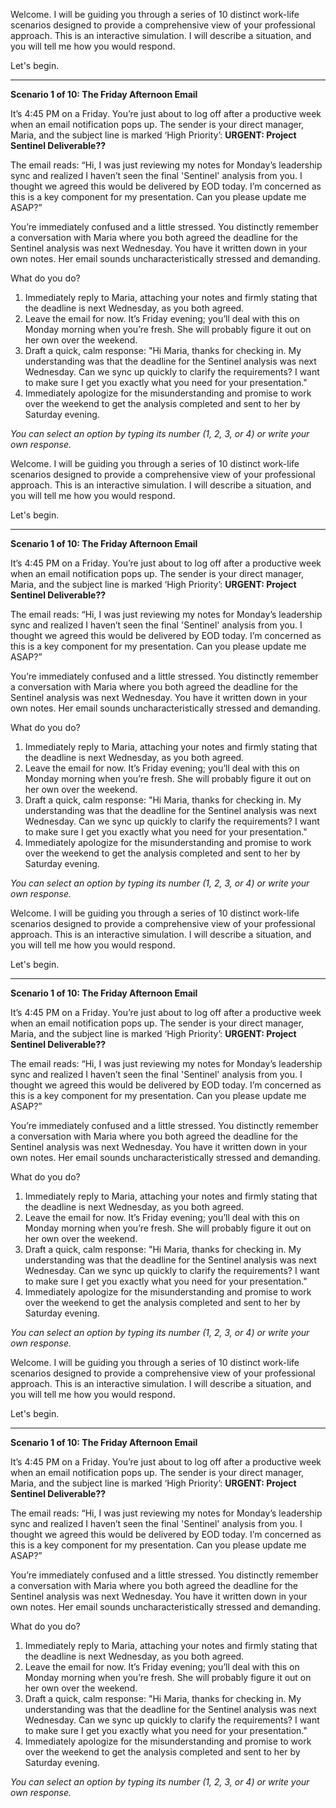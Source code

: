  

Welcome. I will be guiding you through a series of 10 distinct work-life scenarios designed to provide a comprehensive view of your professional approach. This is an interactive simulation. I will describe a situation, and you will tell me how you would respond.

Let's begin.

***

**Scenario 1 of 10: The Friday Afternoon Email**

It’s 4:45 PM on a Friday. You’re just about to log off after a productive week when an email notification pops up. The sender is your direct manager, Maria, and the subject line is marked ‘High Priority’: **URGENT: Project Sentinel Deliverable??**

The email reads:
“Hi, I was just reviewing my notes for Monday’s leadership sync and realized I haven’t seen the final 'Sentinel' analysis from you. I thought we agreed this would be delivered by EOD today. I’m concerned as this is a key component for my presentation. Can you please update me ASAP?”

You’re immediately confused and a little stressed. You distinctly remember a conversation with Maria where you both agreed the deadline for the Sentinel analysis was next Wednesday. You have it written down in your own notes. Her email sounds uncharacteristically stressed and demanding.

What do you do?

1.  Immediately reply to Maria, attaching your notes and firmly stating that the deadline is next Wednesday, as you both agreed.
2.  Leave the email for now. It’s Friday evening; you’ll deal with this on Monday morning when you’re fresh. She will probably figure it out on her own over the weekend.
3.  Draft a quick, calm response: "Hi Maria, thanks for checking in. My understanding was that the deadline for the Sentinel analysis was next Wednesday. Can we sync up quickly to clarify the requirements? I want to make sure I get you exactly what you need for your presentation."
4.  Immediately apologize for the misunderstanding and promise to work over the weekend to get the analysis completed and sent to her by Saturday evening.

*You can select an option by typing its number (1, 2, 3, or 4) or write your own response.*
 

Welcome. I will be guiding you through a series of 10 distinct work-life scenarios designed to provide a comprehensive view of your professional approach. This is an interactive simulation. I will describe a situation, and you will tell me how you would respond.

Let's begin.

***

**Scenario 1 of 10: The Friday Afternoon Email**

It’s 4:45 PM on a Friday. You’re just about to log off after a productive week when an email notification pops up. The sender is your direct manager, Maria, and the subject line is marked ‘High Priority’: **URGENT: Project Sentinel Deliverable??**

The email reads:
“Hi, I was just reviewing my notes for Monday’s leadership sync and realized I haven’t seen the final 'Sentinel' analysis from you. I thought we agreed this would be delivered by EOD today. I’m concerned as this is a key component for my presentation. Can you please update me ASAP?”

You’re immediately confused and a little stressed. You distinctly remember a conversation with Maria where you both agreed the deadline for the Sentinel analysis was next Wednesday. You have it written down in your own notes. Her email sounds uncharacteristically stressed and demanding.

What do you do?

1.  Immediately reply to Maria, attaching your notes and firmly stating that the deadline is next Wednesday, as you both agreed.
2.  Leave the email for now. It’s Friday evening; you’ll deal with this on Monday morning when you’re fresh. She will probably figure it out on her own over the weekend.
3.  Draft a quick, calm response: "Hi Maria, thanks for checking in. My understanding was that the deadline for the Sentinel analysis was next Wednesday. Can we sync up quickly to clarify the requirements? I want to make sure I get you exactly what you need for your presentation."
4.  Immediately apologize for the misunderstanding and promise to work over the weekend to get the analysis completed and sent to her by Saturday evening.

*You can select an option by typing its number (1, 2, 3, or 4) or write your own response.*
 

Welcome. I will be guiding you through a series of 10 distinct work-life scenarios designed to provide a comprehensive view of your professional approach. This is an interactive simulation. I will describe a situation, and you will tell me how you would respond.

Let's begin.

***

**Scenario 1 of 10: The Friday Afternoon Email**

It’s 4:45 PM on a Friday. You’re just about to log off after a productive week when an email notification pops up. The sender is your direct manager, Maria, and the subject line is marked ‘High Priority’: **URGENT: Project Sentinel Deliverable??**

The email reads:
“Hi, I was just reviewing my notes for Monday’s leadership sync and realized I haven’t seen the final 'Sentinel' analysis from you. I thought we agreed this would be delivered by EOD today. I’m concerned as this is a key component for my presentation. Can you please update me ASAP?”

You’re immediately confused and a little stressed. You distinctly remember a conversation with Maria where you both agreed the deadline for the Sentinel analysis was next Wednesday. You have it written down in your own notes. Her email sounds uncharacteristically stressed and demanding.

What do you do?

1.  Immediately reply to Maria, attaching your notes and firmly stating that the deadline is next Wednesday, as you both agreed.
2.  Leave the email for now. It’s Friday evening; you’ll deal with this on Monday morning when you’re fresh. She will probably figure it out on her own over the weekend.
3.  Draft a quick, calm response: "Hi Maria, thanks for checking in. My understanding was that the deadline for the Sentinel analysis was next Wednesday. Can we sync up quickly to clarify the requirements? I want to make sure I get you exactly what you need for your presentation."
4.  Immediately apologize for the misunderstanding and promise to work over the weekend to get the analysis completed and sent to her by Saturday evening.

*You can select an option by typing its number (1, 2, 3, or 4) or write your own response.*
 

Welcome. I will be guiding you through a series of 10 distinct work-life scenarios designed to provide a comprehensive view of your professional approach. This is an interactive simulation. I will describe a situation, and you will tell me how you would respond.

Let's begin.

***

**Scenario 1 of 10: The Friday Afternoon Email**

It’s 4:45 PM on a Friday. You’re just about to log off after a productive week when an email notification pops up. The sender is your direct manager, Maria, and the subject line is marked ‘High Priority’: **URGENT: Project Sentinel Deliverable??**

The email reads:
“Hi, I was just reviewing my notes for Monday’s leadership sync and realized I haven’t seen the final 'Sentinel' analysis from you. I thought we agreed this would be delivered by EOD today. I’m concerned as this is a key component for my presentation. Can you please update me ASAP?”

You’re immediately confused and a little stressed. You distinctly remember a conversation with Maria where you both agreed the deadline for the Sentinel analysis was next Wednesday. You have it written down in your own notes. Her email sounds uncharacteristically stressed and demanding.

What do you do?

1.  Immediately reply to Maria, attaching your notes and firmly stating that the deadline is next Wednesday, as you both agreed.
2.  Leave the email for now. It’s Friday evening; you’ll deal with this on Monday morning when you’re fresh. She will probably figure it out on her own over the weekend.
3.  Draft a quick, calm response: "Hi Maria, thanks for checking in. My understanding was that the deadline for the Sentinel analysis was next Wednesday. Can we sync up quickly to clarify the requirements? I want to make sure I get you exactly what you need for your presentation."
4.  Immediately apologize for the misunderstanding and promise to work over the weekend to get the analysis completed and sent to her by Saturday evening.

*You can select an option by typing its number (1, 2, 3, or 4) or write your own response.*
